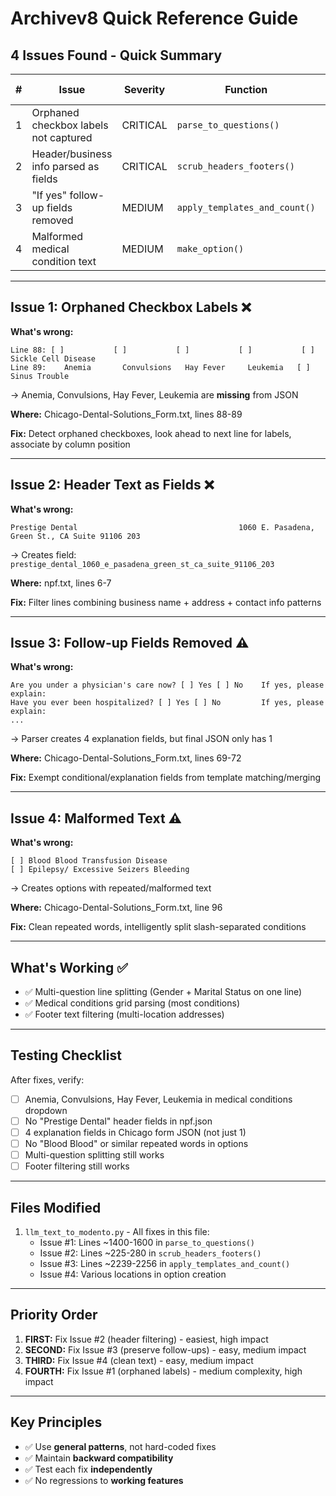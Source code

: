 # Archivev8 Quick Reference Guide

## 4 Issues Found - Quick Summary

| # | Issue | Severity | Function | Lines | Fix Complexity |
|---|-------|----------|----------|-------|----------------|
| 1 | Orphaned checkbox labels not captured | CRITICAL | `parse_to_questions()` | ~1400-1600 | Medium |
| 2 | Header/business info parsed as fields | CRITICAL | `scrub_headers_footers()` | ~225-280 | Low |
| 3 | "If yes" follow-up fields removed | MEDIUM | `apply_templates_and_count()` | ~2239-2256 | Low |
| 4 | Malformed medical condition text | MEDIUM | `make_option()` | Various | Low |

---

## Issue 1: Orphaned Checkbox Labels ❌

**What's wrong:**
```
Line 88: [ ]           [ ]           [ ]           [ ]           [ ] Sickle Cell Disease
Line 89:    Anemia       Convulsions   Hay Fever     Leukemia   [ ] Sinus Trouble
```
→ Anemia, Convulsions, Hay Fever, Leukemia are **missing** from JSON

**Where:** Chicago-Dental-Solutions_Form.txt, lines 88-89

**Fix:** Detect orphaned checkboxes, look ahead to next line for labels, associate by column position

---

## Issue 2: Header Text as Fields ❌

**What's wrong:**
```
Prestige Dental                                    1060 E. Pasadena, Green St., CA Suite 91106 203
```
→ Creates field: `prestige_dental_1060_e_pasadena_green_st_ca_suite_91106_203`

**Where:** npf.txt, lines 6-7

**Fix:** Filter lines combining business name + address + contact info patterns

---

## Issue 3: Follow-up Fields Removed ⚠️

**What's wrong:**
```
Are you under a physician's care now? [ ] Yes [ ] No    If yes, please explain:
Have you ever been hospitalized? [ ] Yes [ ] No         If yes, please explain:
...
```
→ Parser creates 4 explanation fields, but final JSON only has 1

**Where:** Chicago-Dental-Solutions_Form.txt, lines 69-72

**Fix:** Exempt conditional/explanation fields from template matching/merging

---

## Issue 4: Malformed Text ⚠️

**What's wrong:**
```
[ ] Blood Blood Transfusion Disease
[ ] Epilepsy/ Excessive Seizers Bleeding
```
→ Creates options with repeated/malformed text

**Where:** Chicago-Dental-Solutions_Form.txt, line 96

**Fix:** Clean repeated words, intelligently split slash-separated conditions

---

## What's Working ✅

- ✅ Multi-question line splitting (Gender + Marital Status on one line)
- ✅ Medical conditions grid parsing (most conditions)
- ✅ Footer text filtering (multi-location addresses)

---

## Testing Checklist

After fixes, verify:

- [ ] Anemia, Convulsions, Hay Fever, Leukemia in medical conditions dropdown
- [ ] No "Prestige Dental" header fields in npf.json
- [ ] 4 explanation fields in Chicago form JSON (not just 1)
- [ ] No "Blood Blood" or similar repeated words in options
- [ ] Multi-question splitting still works
- [ ] Footer filtering still works

---

## Files Modified

1. `llm_text_to_modento.py` - All fixes in this file:
   - Issue #1: Lines ~1400-1600 in `parse_to_questions()`
   - Issue #2: Lines ~225-280 in `scrub_headers_footers()`
   - Issue #3: Lines ~2239-2256 in `apply_templates_and_count()`
   - Issue #4: Various locations in option creation

---

## Priority Order

1. **FIRST:** Fix Issue #2 (header filtering) - easiest, high impact
2. **SECOND:** Fix Issue #3 (preserve follow-ups) - easy, medium impact  
3. **THIRD:** Fix Issue #4 (clean text) - easy, medium impact
4. **FOURTH:** Fix Issue #1 (orphaned labels) - medium complexity, high impact

---

## Key Principles

- ✅ Use **general patterns**, not hard-coded fixes
- ✅ Maintain **backward compatibility**
- ✅ Test each fix **independently**
- ✅ No regressions to **working features**
